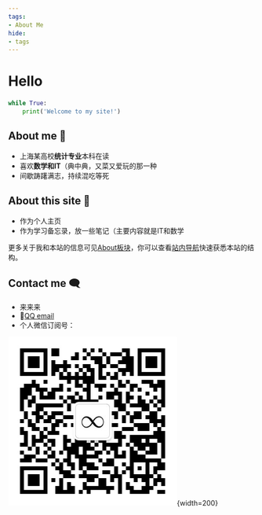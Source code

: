 ```yaml
---
tags: 
- About Me
hide:
- tags
---
```




# Hello

```python title="ψ(｀∇´)ψ   快问个好"
while True:
	print('Welcome to my site!')
```
## About me 👋
- 上海某高校**统计专业**本科在读
- 喜欢**数学和IT**（典中典，又菜又爱玩的那一种
- 间歇踌躇满志，持续混吃等死

## About this site 👀
- 作为个人主页
- 作为学习备忘录，放一些笔记（主要内容就是IT和数学

更多关于我和本站的信息可见[About板块](./About)，你可以查看[站内导航](./About/站内导航.md)快速获悉本站的结构。

## Contact me 🗨 

- 来来来
- 🐧[QQ email](mailto:2207854887@qq.com)
- 个人微信订阅号：

![](./assets/images/qrcode.jpg){width=200}



